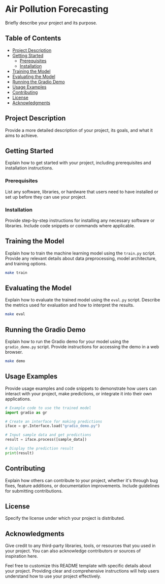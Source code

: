 # Air Pollution Forecasting

Briefly describe your project and its purpose.

## Table of Contents

- [Project Description](#project-description)
- [Getting Started](#getting-started)
  - [Prerequisites](#prerequisites)
  - [Installation](#installation)
- [Training the Model](#training-the-model)
- [Evaluating the Model](#evaluating-the-model)
- [Running the Gradio Demo](#running-the-gradio-demo)
- [Usage Examples](#usage-examples)
- [Contributing](#contributing)
- [License](#license)
- [Acknowledgments](#acknowledgments)

## Project Description

Provide a more detailed description of your project, its goals, and what it aims to achieve.

## Getting Started

Explain how to get started with your project, including prerequisites and installation instructions.

### Prerequisites

List any software, libraries, or hardware that users need to have installed or set up before they can use your project.

### Installation

Provide step-by-step instructions for installing any necessary software or libraries. Include code snippets or commands where applicable.

## Training the Model

Explain how to train the machine learning model using the `train.py` script. Provide any relevant details about data preprocessing, model architecture, and training options.

```bash
make train
```

## Evaluating the Model

Explain how to evaluate the trained model using the `eval.py` script. Describe the metrics used for evaluation and how to interpret the results.

```bash
make eval
```

## Running the Gradio Demo

Explain how to run the Gradio demo for your model using the `gradio_demo.py` script. Provide instructions for accessing the demo in a web browser.

```bash
make demo
```

## Usage Examples

Provide usage examples and code snippets to demonstrate how users can interact with your project, make predictions, or integrate it into their own applications.

```python
# Example code to use the trained model
import gradio as gr

# Create an interface for making predictions
iface = gr.Interface.load("gradio_demo.py")

# Input sample data and get predictions
result = iface.process([sample_data])

# Display the prediction result
print(result)
```

## Contributing

Explain how others can contribute to your project, whether it's through bug fixes, feature additions, or documentation improvements. Include guidelines for submitting contributions.

## License

Specify the license under which your project is distributed.

## Acknowledgments

Give credit to any third-party libraries, tools, or resources that you used in your project. You can also acknowledge contributors or sources of inspiration here.

Feel free to customize this README template with specific details about your project. Providing clear and comprehensive instructions will help users understand how to use your project effectively.